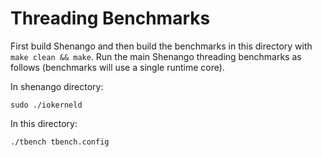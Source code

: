 # Threading Benchmarks

First build Shenango and then build the benchmarks in this directory
with `make clean && make`. Run the main Shenango threading benchmarks
as follows (benchmarks will use a single runtime core).

In shenango directory:
```
sudo ./iokerneld
```

In this directory:
```
./tbench tbench.config
```